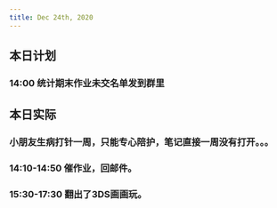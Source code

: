 ```yaml
---
title: Dec 24th, 2020
---
```


## 本日计划
### 14:00 统计期末作业未交名单发到群里
## 本日实际
### 小朋友生病打针一周，只能专心陪护，笔记直接一周没有打开。。。
### 14:10-14:50 催作业，回邮件。
### 15:30-17:30 翻出了3DS画画玩。
###
